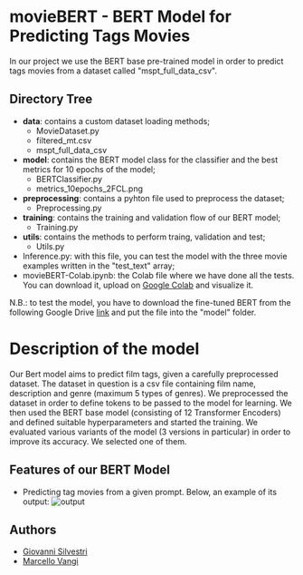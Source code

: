 # movieBERT - BERT Model for Predicting Tags Movies

In our project we use the BERT base pre-trained model in order to predict tags movies from a dataset called "mspt_full_data_csv".

## Directory Tree
- **data**: contains a custom dataset loading methods;
    - MovieDataset.py
    - filtered_mt.csv
    - mspt_full_data_csv
- **model**: contains the BERT model class for the classifier and the best metrics for 10 epochs of the model;
    - BERTClassifier.py
    - metrics_10epochs_2FCL.png
- **preprocessing**: contains a pyhton file used to preprocess the dataset;
    - Preprocessing.py
- **training**: contains the training and validation flow of our BERT model;
    - Training.py
- **utils**: contains the methods to perform traing, validation and test; 
    - Utils.py
- Inference.py: with this file, you can test the model with the three movie examples written in the "test_text" array;
- movieBERT-Colab.ipynb: the Colab file where we have done all the tests. You can download it, upload on [Google Colab](https://colab.research.google.com) and visualize it.

N.B.: to test the model, you have to download the fine-tuned BERT from the following Google Drive [link](https://drive.google.com/drive/folders/1NWkrn6-gT-TSUJs-hJcvneqx2Ql7GvIz?usp=sharing) and put the file into the "model" folder.

# Description of the model
Our Bert model aims to predict film tags, given a carefully preprocessed dataset.
The dataset in question is a csv file containing film name, description and genre (maximum 5 types of genres). 
We preprocessed the dataset in order to define tokens to be passed to the model for learning.
We then used the BERT base model (consisting of 12 Transformer Encoders) and defined suitable hyperparameters and started the training.
We evaluated various variants of the model (3 versions in particular) in order to improve its accuracy. We selected one of them.


## Features of our BERT Model 

- Predicting tag movies from a given prompt.
Below, an example of its output:
![output](https://i.ibb.co/W6dW8vC/Screenshot-2024-01-10-alle-15-43-40.png)

## Authors

- [Giovanni Silvestri](https://www.github.com/vannisil)
- [Marcello Vangi](https://www.github.com/uzingr)
